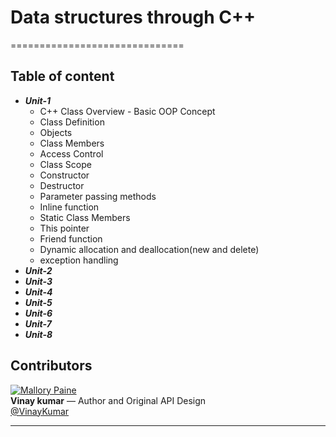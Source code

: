 # Data structures through C++
==============================
## Table of content
* _**Unit-1**_
   * C++ Class Overview - Basic OOP Concept
   * Class Definition
   * Objects
   * Class Members
   * Access Control
   * Class Scope
   * Constructor
   * Destructor
   * Parameter passing methods
   * Inline function
   * Static Class Members
   * This pointer
   * Friend function
   * Dynamic allocation and deallocation(new and delete)
   * exception handling
* _**Unit-2**_
* _**Unit-3**_
* _**Unit-4**_
* _**Unit-5**_
* _**Unit-6**_
* _**Unit-7**_
* _**Unit-8**_

## Contributors

<a href="https://www.facebook.com/vengalavinaay" target="_blank"><img src="http://en.gravatar.com/userimage/50118376/8d3ca96d906f30d014001b15cbe97126.jpg?size=200" alt="Mallory Paine"></a>  
**Vinay kumar** — Author and Original API Design  
<a href="https://www.facebook.com/vengalavinaay" target="_blank">@VinayKumar</a>


---
